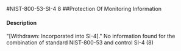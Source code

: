 #NIST-800-53-SI-4 8
##Protection Of Monitoring Information
#### Description
"[Withdrawn: Incorporated into SI-4]."
No information found for the combination of standard NIST-800-53 and control SI-4 (8)
